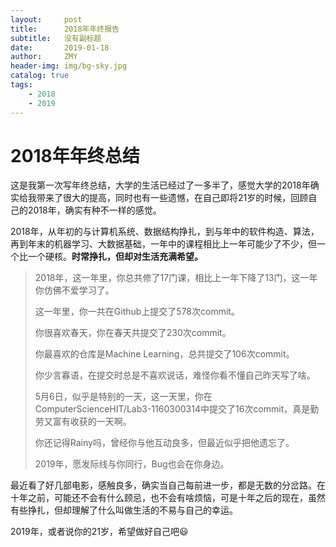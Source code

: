 ```yaml
---
layout:     post
title:      2018年年终报告
subtitle:   没有副标题
date:       2019-01-18
author:     ZMY
header-img: img/bg-sky.jpg
catalog: true
tags:
    - 2018
    - 2019
---
```


# 2018年年终总结

这是我第一次写年终总结，大学的生活已经过了一多半了，感觉大学的2018年确实给我带来了很大的提高，同时也有一些遗憾，在自己即将21岁的时候，回顾自己的2018年，确实有种不一样的感觉。

2018年，从年初的与计算机系统、数据结构挣扎，到与年中的软件构造、算法，再到年末的机器学习、大数据基础，一年中的课程相比上一年可能少了不少，但一个比一个硬核。**时常挣扎，但却对生活充满希望。**

> 2018年，这一年里，你总共修了17门课，相比上一年下降了13门，这一年你仿佛不爱学习了。
>
> 这一年里，你一共在Github上提交了578次commit。
>
> 你很喜欢春天，你在春天共提交了230次commit。
>
> 你最喜欢的仓库是Machine Learning，总共提交了106次commit。
>
> 你少言寡语，在提交时总是不喜欢说话，难怪你看不懂自己昨天写了啥。
>
> 5月6日，似乎是特别的一天，这一天里，你在ComputerScienceHIT/Lab3-1160300314中提交了16次commit，真是勤劳又富有收获的一天啊。
>
> 你还记得Rainy吗，曾经你与他互动良多，但最近似乎把他遗忘了。
>
> 2019年，愿发际线与你同行，Bug也会在你身边。

最近看了好几部电影，感触良多，确实当自己每前进一步，都是无数的分岔路。在十年之前，可能还不会有什么顾忌，也不会有啥烦恼，可是十年之后的现在，虽然有些挣扎，但却理解了什么叫做生活的不易与自己的幸运。

2019年，或者说你的21岁，希望做好自己吧:smiley: